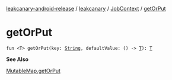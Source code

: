[leakcanary-android-release](../../index.md) / [leakcanary](../index.md) / [JobContext](index.md) / [getOrPut](./get-or-put.md)

# getOrPut

`fun <T> getOrPut(key: `[`String`](https://kotlinlang.org/api/latest/jvm/stdlib/kotlin/-string/index.html)`, defaultValue: () -> `[`T`](get-or-put.md#T)`): `[`T`](get-or-put.md#T)

**See Also**

[MutableMap.getOrPut](https://kotlinlang.org/api/latest/jvm/stdlib/kotlin.collections/get-or-put.html)


